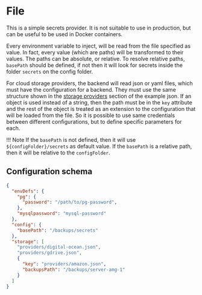 # File

This is a simple secrets provider. It is not suitable to use in production, but can be useful to be used in Docker containers.

Every environment variable to inject, will be read from the file specified as value. In fact, every value (which are paths) will be transformed to their values. The paths can be absolute, or relative. To resolve relative paths, `basePath` should be defined, if not then it will look for secrets inside the folder `secrets` on the config folder.

For cloud storage providers, the backend will read json or yaml files, which must have the configuration for a backend. They must use the same structure shown in the [storage providers](../storage/index.md) section of the example json. If an object is used instead of a string, then the path must be in the `key` attribute and the rest of the object is treated as an extension to the configuration that will be loaded from the file. So it is possible to use same credentials between different configurations, but to define specific parameters for each.

!!! Note
    If the `basePath` is not defined, then it will use `${configFolder}/secrets` as default value. If the `basePath` is a relative path, then it will be relative to the `configFolder`.

## Configuration schema

```json
{
  "envDefs": {
    "pg": {
      "password": "/path/to/pg-password",
    },
    "mysqlpassword": "mysql-password"
  },
  "config": {
    "basePath": "/backups/secrets"
  },
  "storage": [
    "providers/digital-ocean.json",
    "providers/gdrive.json",
    {
      "key": "providers/amazon.json",
      "backupsPath": "/backups/server-amg-1"
    }
  ]
}
```
